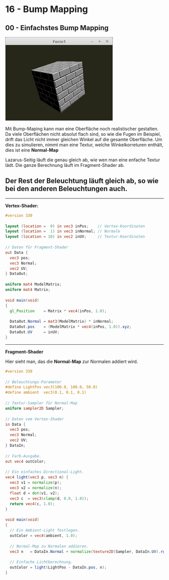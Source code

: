 # 16 - Bump Mapping
## 00 - Einfachstes Bump Mapping

![image.png](image.png)

Mit Bump-Maping kann man eine Oberfläche noch realistischer gestalten.
Da viele Oberflächen nicht absolut flach sind, so wie die Fugen im Beispiel, drift das Licht nicht immer gleichen Winkel auf die gesamte Oberfläche.
Um dies zu simulieren, nimmt man eine Textur, welche Winkelkorreturen enthält, dies ist eine <b>Normal-Map</b>

Lazarus-Seitig läuft die genau gleich ab, wie wen man eine enfache Textur lädt.
Die ganze Berechnung läuft im Fragment-Shader ab.

Der Rest der Beleuchtung läuft gleich ab, so wie bei den anderen Beleuchtungen auch.
---
---
<b>Vertex-Shader:</b>

```glsl
#version 330

layout (location =  0) in vec3 inPos;    // Vertex-Koordinaten
layout (location =  1) in vec3 inNormal; // Normale
layout (location = 10) in vec2 inUV;     // Textur-Koordinaten

// Daten für Fragment-Shader
out Data {
  vec3 pos;
  vec3 Normal;
  vec2 UV;
} DataOut;

uniform mat4 ModelMatrix;
uniform mat4 Matrix;

void main(void)
{
  gl_Position    = Matrix * vec4(inPos, 1.0);

  DataOut.Normal = mat3(ModelMatrix) * inNormal;
  DataOut.pos    = (ModelMatrix * vec4(inPos, 1.0)).xyz;
  DataOut.UV     = inUV;
}

```

---
<b>Fragment-Shader</b>

Hier sieht man, das die <b>Normal-Map</b> zur Normalen addiert wird.

```glsl
#version 330

// Beleuchtungs-Parameter
#define LightPos vec3(100.0, 100.0, 50.0)
#define ambient  vec3(0.1, 0.1, 0.1)

// Textur-Sampler für Normal-Map
uniform sampler2D Sampler;

// Daten vom Vertex-Shader
in Data {
  vec3 pos;
  vec3 Normal;
  vec2 UV;
} DataIn;

// Farb-Ausgabe.
out vec4 outColor;

// Ein einfaches Directional-Light.
vec4 light(vec3 p, vec3 n) {
  vec3 v1 = normalize(p);
  vec3 v2 = normalize(n);
  float d = dot(v1, v2);
  vec3 c  = vec3(clamp(d, 0.0, 1.0));
  return vec4(c, 1.0);
}

void main(void)
{
  // Ein Ambient-Light festlegen.
  outColor = vec4(ambient, 1.0);

  // Normal-Map zu Normalen addieren.
  vec3 n   = DataIn.Normal + normalize(texture2D(Sampler, DataIn.UV).rgb * 2.0 - 1.0);

  // Einfache Lichtberechnung.
  outColor = light(LightPos - DataIn.pos, n);
}

```


